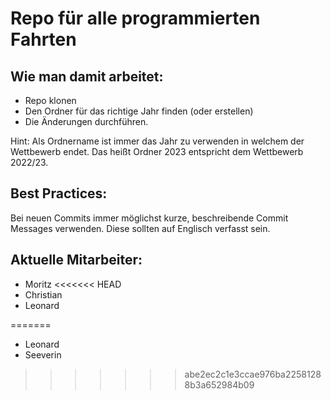# Repo für alle programmierten Fahrten
## Wie man damit arbeitet:
  - Repo klonen
  - Den Ordner für das richtige Jahr finden (oder erstellen)
  - Die Änderungen durchführen.

Hint: Als Ordnername ist immer das Jahr zu verwenden in welchem der Wettbewerb endet. Das heißt Ordner 2023 entspricht dem Wettbewerb 2022/23.
## Best Practices:
Bei neuen Commits immer möglichst kurze, beschreibende Commit Messages verwenden. Diese sollten auf Englisch verfasst sein.
## Aktuelle Mitarbeiter:
  - Moritz
<<<<<<< HEAD
  - Christian
  - Leonard

=======
  - Leonard
  - Seeverin
>>>>>>> abe2ec2c1e3ccae976ba22581288b3a652984b09

